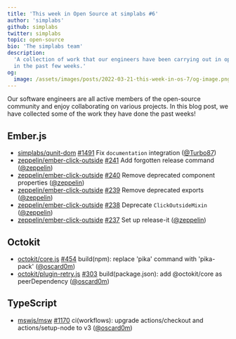 ```yaml
---
title: 'This week in Open Source at simplabs #6'
author: 'simplabs'
github: simplabs
twitter: simplabs
topic: open-source
bio: 'The simplabs team'
description:
  'A collection of work that our engineers have been carrying out in open-source
  in the past few weeks.'
og:
  image: /assets/images/posts/2022-03-21-this-week-in-os-7/og-image.png
---
```


Our software engineers are all active members of the open-source community and
enjoy collaborating on various projects. In this blog post, we have collected
some of the work they have done the past weeks!

<!--break-->

## Ember.js

- [simplabs/qunit-dom] [#1491](https://github.com/simplabs/qunit-dom/pull/1491) Fix `documentation` integration ([@Turbo87])
- [zeppelin/ember-click-outside] [#241](https://github.com/zeppelin/ember-click-outside/pull/241) Add forgotten release command ([@zeppelin])
- [zeppelin/ember-click-outside] [#240](https://github.com/zeppelin/ember-click-outside/pull/240) Remove deprecated component properties ([@zeppelin])
- [zeppelin/ember-click-outside] [#239](https://github.com/zeppelin/ember-click-outside/pull/239) Remove deprecated exports ([@zeppelin])
- [zeppelin/ember-click-outside] [#238](https://github.com/zeppelin/ember-click-outside/pull/238) Deprecate `ClickOutsideMixin` ([@zeppelin])
- [zeppelin/ember-click-outside] [#237](https://github.com/zeppelin/ember-click-outside/pull/237) Set up release-it ([@zeppelin])

## Octokit

- [octokit/core.js] [#454](https://github.com/octokit/core.js/pull/454) build(npm): replace 'pika' command with 'pika-pack' ([@oscard0m])
- [octokit/plugin-retry.js] [#303](https://github.com/octokit/plugin-retry.js/pull/303) build(package.json): add @octokit/core as peerDependency ([@oscard0m])

## TypeScript

- [mswjs/msw] [#1170](https://github.com/mswjs/msw/pull/1170) ci(workflows): upgrade actions/checkout and actions/setup-node to v3 ([@oscard0m])

[@Turbo87]: https://github.com/Turbo87
[@marcoow]: https://github.com/marcoow
[@oscard0m]: https://github.com/oscard0m
[@zeppelin]: https://github.com/zeppelin
[mswjs/msw]: https://github.com/mswjs/msw
[octokit/core.js]: https://github.com/octokit/core.js
[octokit/plugin-retry.js]: https://github.com/octokit/plugin-retry.js
[rust-lang/rust-by-example]: https://github.com/rust-lang/rust-by-example
[simplabs/qunit-dom]: https://github.com/simplabs/qunit-dom
[zeppelin/ember-click-outside]: https://github.com/zeppelin/ember-click-outside
